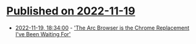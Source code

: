 # [Published on 2022-11-19](index.md)

* [2022-11-19, 18:34:00](https://slashdot.org/story/22/11/19/0639244/the-arc-browser-is-the-chrome-replacement-ive-been-waiting-for?utm_source=rss1.0mainlinkanon&utm_medium=feed) - ['The Arc Browser is the Chrome Replacement I've Been Waiting For'](https://slashdot.org/story/22/11/19/0639244/the-arc-browser-is-the-chrome-replacement-ive-been-waiting-for?utm_source=rss1.0mainlinkanon&utm_medium=feed)
